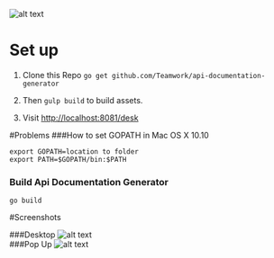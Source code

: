 ![alt text]( https://golang.org/doc/gopher/bumper.png "Logo Title Text 1")




# Set up

1. Clone this Repo ````go get github.com/Teamwork/api-documentation-generator````

5. Then ```gulp build``` to build assets.
6. Visit [http://localhost:8081/desk](http://localhost:8081/desk)




#Problems
###How to set GOPATH in Mac OS X 10.10
```
export GOPATH=location to folder
export PATH=$GOPATH/bin:$PATH

```
### Build Api Documentation Generator
```
go build
```
#Screenshots

###Desktop
![alt text](assets/images/screenshots/desktop.png "Logo Title Text 1")
<br>
###Pop Up
![alt text](assets/images/screenshots/popup.png "Logo Title Text 1")
